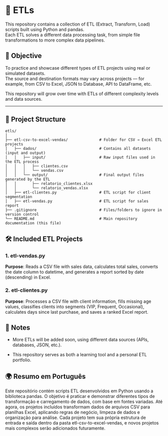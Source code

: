 # 🧪 ETLs 

This repository contains a collection of ETL (Extract, Transform, Load) scripts built using Python and pandas.  
Each ETL solves a different data processing task, from simple file transformations to more complex data pipelines.

## 📌 Objective

To practice and showcase different types of ETL projects using real or simulated datasets.  
The source and destination formats may vary across projects — for example, from CSV to Excel, JSON to Database, API to DataFrame, etc.

This repository will grow over time with ETLs of different complexity levels and data sources.

---

## 📁 Project Structure
```
etls/
│
├── etl-csv-to-excel-vendas/              # Folder for CSV → Excel ETL projects
│   ├── dados/                            # Contains all datasets (input and output)
│   │   ├── input/                        # Raw input files used in the ETL process
│   │   │   ├── clientes.csv
│   │   │   └── vendas.csv
│   │   └── output/                       # Final output files generated by the ETL
│   │       ├── relatorio_clientes.xlsx
│   │       └── relatorio_vendas.xlsx
│   ├── etl-clientes.py                   # ETL script for client segmentation
│   ├── etl-vendas.py                     # ETL script for sales report
├── .gitignore                            # Files/folders to ignore in version control
└── README.md                             # Main repository documentation (this file)
```
## 🛠️ Included ETL Projects
### 1. etl-vendas.py
**Purpose**:
Reads a CSV file with sales data, calculates total sales, converts the date column to datetime, and generates a report sorted by date (descending) in Excel.

### 2. etl-clientes.py
**Purpose**:
Processes a CSV file with client information, fills missing age values, classifies clients into segments (VIP, Frequent, Occasional), calculates days since last purchase, and saves a ranked Excel report.
## 📌 Notes
- More ETLs will be added soon, using different data sources (APIs, databases, JSON, etc.).

- This repository serves as both a learning tool and a personal ETL portfolio.

## 🌍 Resumo em Português
Este repositório contém scripts ETL desenvolvidos em Python usando a biblioteca pandas. O objetivo é praticar e demonstrar diferentes tipos de transformação e carregamento de dados, com base em fontes variadas. Até agora, os projetos incluídos transformam dados de arquivos CSV para planilhas Excel, aplicando regras de negócio, limpeza de dados e organização para análise. Cada projeto tem sua própria estrutura de entrada e saída dentro da pasta etl-csv-to-excel-vendas, e novos projetos mais complexos serão adicionados futuramente.
